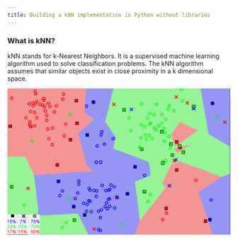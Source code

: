 ```yaml
---
title: Building a kNN implementation in Python without libraries
---
```


### What is kNN?

kNN stands for k-Nearest Neighbors. It is a supervised machine learning algorithm used to solve classification problems. The kNN algorithm assumes that similar objects exist in close proximity in a k dimensional space.

![kNN Image](/assets/knn.png)

